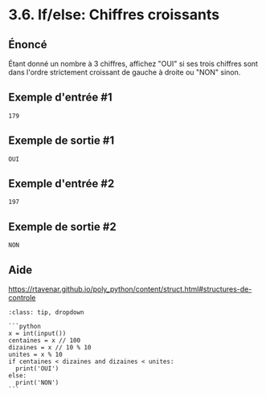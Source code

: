 # 3.6. If/else: Chiffres croissants

## **Énoncé**

Étant donné un nombre à 3 chiffres, affichez "OUI" si ses trois chiffres sont dans l'ordre strictement croissant de gauche à droite ou "NON" sinon.

## Exemple d'entrée #1

```
179
```

## Exemple de sortie #1

```
OUI
```

## Exemple d'entrée #2

```
197
```

## Exemple de sortie #2

```
NON
```

## Aide

https://rtavenar.github.io/poly_python/content/struct.html#structures-de-controle

<div id="pad"></div>
            <script>Pythonpad('pad', {'title': 'Testez votre solution ici', 'src': '# Lire un entier :\n# a = int(input())\n# Afficher une valeur :\n# print(a)'})</script>


````{admonition} Cliquez ici pour voir la solution
:class: tip, dropdown

```python
x = int(input())
centaines = x // 100
dizaines = x // 10 % 10
unites = x % 10
if centaines < dizaines and dizaines < unites:
  print('OUI')
else:
  print('NON')
```
````
